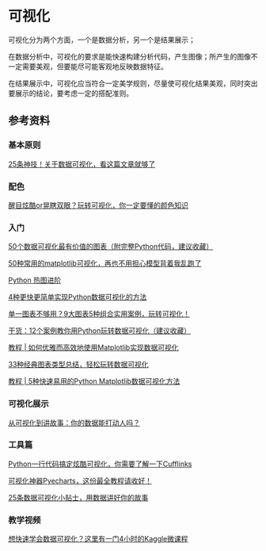 # 可视化

可视化分为两个方面，一个是数据分析，另一个是结果展示；

在数据分析中，可视化的要求是能快速构建分析代码，产生图像；所产生的图像不一定需要美观，但要能尽可能客观地反映数据特征。

在结果展示中，可视化应当符合一定美学规则，尽量使可视化结果美观，同时突出要展示的结论，要考虑一定的搭配准则。

## 参考资料

### 基本原则
[25条神技！关于数据可视化，看这篇文章就够了](https://mp.weixin.qq.com/s/bLygxDjwm77ulU1s5RMrJA)
### 配色
[醒目炫酷or晃瞎双眼？玩转可视化，你一定要懂的颜色知识](https://mp.weixin.qq.com/s/eG9cfOIgPlsmBCZRQU_GYw)

### 入门

[50个数据可视化最有价值的图表（附完整Python代码，建议收藏）](https://mp.weixin.qq.com/s/2JnQS3qdCgPvOpjJhRa5Aw)

[50种常用的matplotlib可视化，再也不用担心模型背着我乱跑了](https://mp.weixin.qq.com/s/FQdnKL6cK8yV_yKl9cXoIA)

[Python 热图进阶](https://mp.weixin.qq.com/s/ty5xy6s0z3rvMYZptdTdBQ)

[4种更快更简单实现Python数据可视化的方法](https://mp.weixin.qq.com/s/M7wC0XhDtenvTA_y1jfSjQ)

[单一图表不够用？9大图表5种组合实用案例，玩转可视化！](https://mp.weixin.qq.com/s/sTDmGMbnqPv7EbNE3JdB5w)

[干货：12个案例教你用Python玩转数据可视化（建议收藏）](https://mp.weixin.qq.com/s/sTDmGMbnqPv7EbNE3JdB5w)

[教程 | 如何优雅而高效地使用Matplotlib实现数据可视化](https://mp.weixin.qq.com/s/mpj1QpWpnGm8117p3cEWZw)

[33种经典图表类型总结，轻松玩转数据可视化](https://mp.weixin.qq.com/s/N1ToWRXL4CNBh1L9FCiHHA)

[教程 | 5种快速易用的Python Matplotlib数据可视化方法](https://mp.weixin.qq.com/s/LBrlXEhGYOx1aPFZzQcyTQ)

### 可视化展示

[从可视化到讲故事：你的数据能打动人吗？](https://mp.weixin.qq.com/s/AhgOXwl8td9vtL19zs7aKg)


### 工具篇

[Python一行代码搞定炫酷可视化，你需要了解一下Cufflinks](https://mp.weixin.qq.com/s/_qDfOI2i3Fo9TNLgBx2fOg)

[可视化神器Pyecharts，这份最全教程请收好！](https://mp.weixin.qq.com/s/DlLvsIjir6G-upTyskQ2fw)

[25条数据可视化小贴士，用数据讲好你的故事](https://mp.weixin.qq.com/s/jfoMJ-MRRbrSB2qy8dOJ-w)

### 教学视频

[想快速学会数据可视化？这里有一门4小时的Kaggle微课程](https://mp.weixin.qq.com/s/-H6IMJb0MJvQV5MaS55acg)